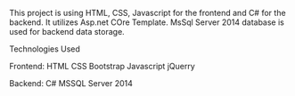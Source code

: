 This project is using HTML, CSS, Javascript for the frontend and C# for the backend. 
It utilizes Asp.net COre Template. 
 MsSql Server 2014 database is used for backend data storage.


Technologies Used

Frontend:
HTML
CSS
Bootstrap
Javascript
jQuerry

Backend:
C#
MSSQL Server 2014
